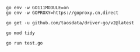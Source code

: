 ```shell
go env -w GO111MODULE=on
go env -w GOPROXY=https://goproxy.cn,direct
```

```shell
go get -u github.com/taosdata/driver-go/v2@latest
```

```shell
go mod tidy
```

```shell
go run test.go
```